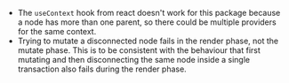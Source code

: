 - The `useContext` hook from react doesn't work for this package because a node has more than one parent, so there could be multiple providers for the same context.
- Trying to mutate a disconnected node fails in the render phase, not the mutate phase. This is to be consistent with the behaviour that first mutating and then disconnecting the same node inside a single transaction also fails during the render phase.
